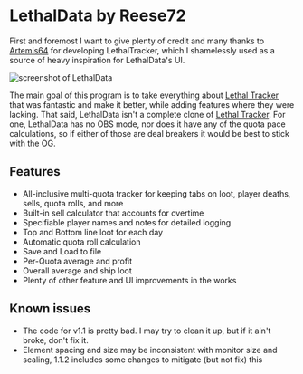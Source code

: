 # LethalData by Reese72

First and foremost I want to give plenty of credit and many thanks to [Artemis64](https://github.com/Artemis6425) for developing LethalTracker, which I shamelessly used as a source of heavy inspiration for LethalData's UI.

![screenshot of LethalData](https://i.imgur.com/HWx0GLW.png)

The main goal of this program is to take everything about [Lethal Tracker](https://github.com/Artemis6425/LethalTracker) that was fantastic and make it better, while adding features where they were lacking.
That said, LethalData isn't a complete clone of [Lethal Tracker](https://github.com/Artemis6425/LethalTracker). For one, LethalData has no OBS mode, nor does it have any of the quota pace calculations, so if either of those are deal breakers it would be best to stick with the OG.

## Features

- All-inclusive multi-quota tracker for keeping tabs on loot, player deaths, sells, quota rolls, and more
- Built-in sell calculator that accounts for overtime
- Specifiable player names and notes for detailed logging
- Top and Bottom line loot for each day
- Automatic quota roll calculation 
- Save and Load to file
- Per-Quota average and profit
- Overall average and ship loot
- Plenty of other feature and UI improvements in the works


## Known issues

- The code for v1.1 is pretty bad. I may try to clean it up, but if it ain't broke, don't fix it.
- Element spacing and size may be inconsistent with monitor size and scaling, 1.1.2 includes some changes to mitigate (but not fix) this
